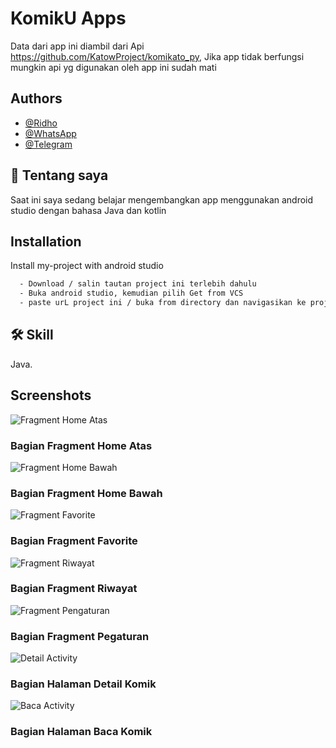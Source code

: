 
# KomikU Apps

Data dari app ini diambil dari Api https://github.com/KatowProject/komikato_py,
Jika app tidak berfungsi mungkin api yg digunakan oleh app ini sudah mati

## Authors 

- [@Ridho](https://github.com/Ridhoardhiansyah7/)
- [@WhatsApp](https://api.whatsapp.com/send/?phone=0895323021645&text&type=phone_number&app_absent=0)
- [@Telegram](https://t.me/ridh704)



## 🚀 Tentang saya
Saat ini saya sedang belajar mengembangkan app menggunakan android studio dengan bahasa Java dan kotlin


## Installation

Install my-project with android studio
```bash
  - Download / salin tautan project ini terlebih dahulu
  - Buka android studio, kemudian pilih Get from VCS
  - paste urL project ini / buka from directory dan navigasikan ke projek ini 
```
    
## 🛠 Skill
Java.

## Screenshots

![Fragment Home Atas](/app/src/main/res/drawable/homeAtas.png)
### Bagian Fragment Home Atas

![Fragment Home Bawah](/app/src/main/res/drawable/homeBawah.png)
### Bagian Fragment Home Bawah

![Fragment Favorite](app/src/main/res/drawable/favorite.png)
### Bagian Fragment Favorite

![Fragment Riwayat](app/src/main/res/drawable/Riwayat.png)
### Bagian Fragment Riwayat 

![Fragment Pengaturan](app/src/main/res/drawable/pengaturan.png)
### Bagian Fragment Pegaturan

![Detail Activity](app/src/main/res/drawable/halamanDetail.png)
### Bagian Halaman Detail Komik

![Baca Activity](app/src/main/res/drawable/halamanBaca.png)
### Bagian Halaman Baca Komik

